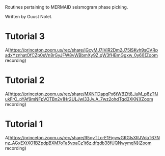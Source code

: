 Routines pertaining to MERMAID seismogram phase picking.

Written by Guust Nolet.

Tutorial 3
==========

A[https://princeton.zoom.us/rec/share/jGcyMJ7IViR2Dm2J75ISKvh9sOVRpadxYznhatOfCZp0sVn8rGyJFW8vWBbmXy9Z.qW3fHBmGgxw_0y6I](Zoom recording)

Tutorial 2
==========
A[https://princeton.zoom.us/rec/share/MXNTDapqPx6tWBZft8_iuM_p8zTfJukFrO_pYAf9mNFpVOTBn2v1Hr2ULJwl33Jv.A_7wz2ohdTqd3XKN](Zoom recording)

Tutorial 1
==========
A[https://princeton.zoom.us/rec/share/R5qvTLcrE1EjgywGKGlsXRJVdaT67Nnz_AGxEXtXO1BZpdpBXM7oTa5vpaCz1t6z.dfqdb38fUQNwymqN](Zoom recording)

